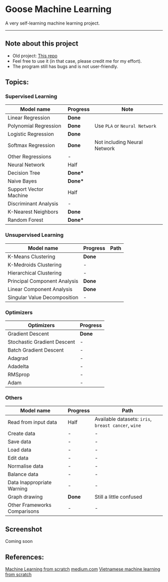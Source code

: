 # Goose Machine Learning
A very self-learning machine learning project.
___
## Note about this project
- Old project: [This repo](https://github.com/TheUltraBadDuck/duck-ml/tree/main)
- Feel free to use it (in that case, please credit me for my effort).
- The program still has bugs and is not user-friendly.

## Topics:

### Supervised Learning

| Model name              | Progress | Note             |
|-------------------------|----------|------------------|
| Linear Regression       | **Done** | 
| Polynomial Regression   | **Done** | Use `PLA` or `Neural Network`
| Logistic Regression     | **Done** | 
| Softmax Regression      | **Done** | Not including Neural Network
| Other Regressions       | -        | 
| Neural Network          | Half     | 
| Decision Tree           | **Done\*** | 
| Naive Bayes             | **Done\*** | 
| Support Vector Machine  | Half     |
| Discriminant Analysis   | -        |
| K-Nearest Neighbors     | **Done** |
| Random Forest           | **Done\*** |

### Unsupervised Learning

| Model name                   | Progress | Path             |
|------------------------------|----------|------------------|
| K-Means Clustering           | **Done** |
| K-Medroids Clustering        | -        |
| Hierarchical Clustering      | -        |
| Principal Component Analysis | **Done** |
| Linear Component Analysis    | **Done** |
| Singular Value Decomposition | -        |

### Optimizers

| Optimizers                  | Progress |
|-----------------------------|----------|
| Gradient Descent            | **Done** |
| Stochastic Gradient Descent | -        |
| Batch Gradient Descent      | -        |
| Adagrad                     | -        |
| Adadelta                    | -        |
| RMSprop                     | -        |
| Adam                        | -        |

### Others

| Model name                    | Progress | Path             |
|-------------------------------|----------|------------------|
| Read from input data          | Half     | Available datasets: `iris`, `breast cancer`, `wine`
| Create data                   | -        | -
| Save data                     | -        | -
| Load data                     | -        | -
| Edit data                     | -        | -
| Normalise data                | -        | -
| Balance data                  | -        | -
| Data Inappropriate Warning    | -        | -
| Graph drawing                 | **Done** | Still a little confused
| Other Frameworks Comparisons  | -        | -

## Screenshot

Coming soon

## References:
[Machine Learning from scratch](https://youtu.be/rLOyrWV8gmA)
[medium.com](https://medium.com/analytics-vidhya/this-blog-post-aims-at-explaining-the-behavior-of-different-algorithms-for-optimizing-gradient-46159a97a8c1)
[Vietnamese machine learning from scratch](https://machinelearningcoban.com/)




